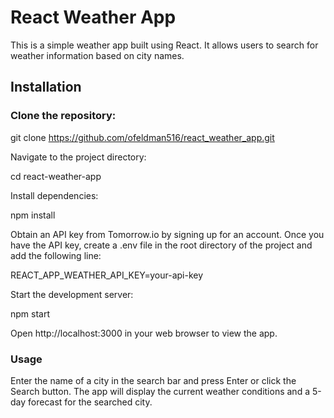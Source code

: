 # React Weather App

This is a simple weather app built using React. It allows users to search for weather information based on city names.

## Installation

### Clone the repository:

git clone https://github.com/ofeldman516/react_weather_app.git

Navigate to the project directory:

cd react-weather-app

Install dependencies:

npm install

Obtain an API key from Tomorrow.io by signing up for an account. Once you have the API key, create a .env file in the root directory of the project and add the following line:

REACT_APP_WEATHER_API_KEY=your-api-key

Start the development server:

npm start

Open http://localhost:3000 in your web browser to view the app.

### Usage
Enter the name of a city in the search bar and press Enter or click the Search button.
The app will display the current weather conditions and a 5-day forecast for the searched city.
